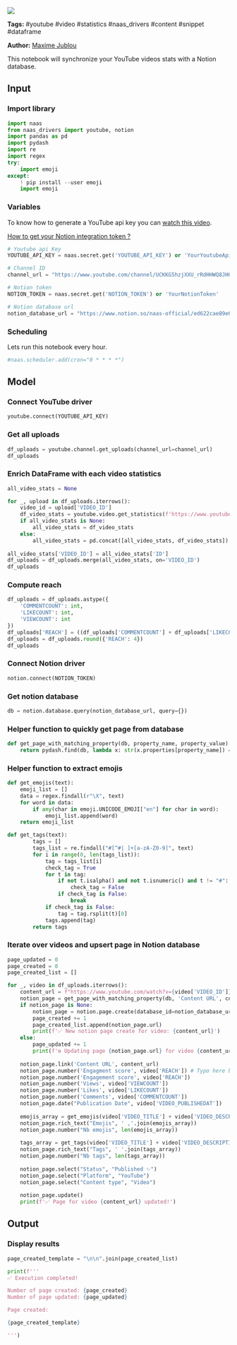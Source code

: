 <a href="https://app.naas.ai/user-redirect/naas/downloader?url=https://raw.githubusercontent.com/jupyter-naas/awesome-notebooks/master/YouTube/YouTube_Send_video_stats_to_Notion.ipynb" target="_parent"><img src="https://naasai-public.s3.eu-west-3.amazonaws.com/open_in_naas.svg"/></a>

**Tags:** #youtube #video #statistics #naas_drivers #content #snippet #dataframe

**Author:** [Maxime Jublou](https://www.linkedin.com/in/maximejublou)

This notebook will synchronize your YouTube videos stats with a Notion database.

## Input

### Import library


```python
import naas
from naas_drivers import youtube, notion
import pandas as pd
import pydash
import re
import regex
try:
    import emoji
except:
    ! pip install --user emoji
    import emoji
```

### Variables

To know how to generate a YouTube api key you can [watch this video](https://www.youtube.com/watch?v=ltdJOX_DVtE).

<a href='https://docs.naas.ai/drivers/notion'>How to get your Notion integration token ?</a>


```python
# Youtube api Key
YOUTUBE_API_KEY = naas.secret.get('YOUTUBE_API_KEY') or 'YourYoutubeApiKey'

# Channel ID
channel_url = "https://www.youtube.com/channel/UCKKG5hzjXXU_rRdHHWQ8JHQ"

# Notion token
NOTION_TOKEN = naas.secret.get('NOTION_TOKEN') or 'YourNotionToken'

# Notion database url
notion_database_url = "https://www.notion.so/naas-official/ed622cae89e045249c464a08dc818876?v=989e444993d3421c8712e6e6b2d60810"
```

### Scheduling

Lets run this notebook every hour.


```python
#naas.scheduler.add(cron="0 * * * *")
```

## Model

### Connect YouTube driver


```python
youtube.connect(YOUTUBE_API_KEY)
```

### Get all uploads


```python
df_uploads = youtube.channel.get_uploads(channel_url=channel_url)
df_uploads
```

### Enrich DataFrame with each video statistics


```python
all_video_stats = None

for _, upload in df_uploads.iterrows():
    video_id = upload['VIDEO_ID']
    df_video_stats = youtube.video.get_statistics(f'https://www.youtube.com/watch?v={video_id}')
    if all_video_stats is None:
        all_video_stats = df_video_stats
    else:
        all_video_stats = pd.concat([all_video_stats, df_video_stats])
        
all_video_stats['VIDEO_ID'] = all_video_stats['ID']
df_uploads = df_uploads.merge(all_video_stats, on='VIDEO_ID')
df_uploads
```

### Compute reach


```python
df_uploads = df_uploads.astype({
    'COMMENTCOUNT': int, 
    'LIKECOUNT': int,
    'VIEWCOUNT': int
})
df_uploads['REACH'] = ((df_uploads['COMMENTCOUNT'] + df_uploads['LIKECOUNT'])) / df_uploads['VIEWCOUNT']
df_uploads = df_uploads.round({'REACH': 4})
df_uploads
```

### Connect Notion driver


```python
notion.connect(NOTION_TOKEN)
```

### Get notion database


```python
db = notion.database.query(notion_database_url, query={})
```

### Helper function to quickly get page from database


```python
def get_page_with_matching_property(db, property_name, property_value):
    return pydash.find(db, lambda x: str(x.properties[property_name]) == property_value)
```

### Helper function to extract emojis


```python
def get_emojis(text):
    emoji_list = []
    data = regex.findall(r"\X", text)
    for word in data:
        if any(char in emoji.UNICODE_EMOJI["en"] for char in word):
            emoji_list.append(word)
    return emoji_list

def get_tags(text):
        tags = []
        tags_list = re.findall("#[^#| ]+[a-zA-Z0-9]", text)
        for i in range(0, len(tags_list)):
            tag = tags_list[i]
            check_tag = True
            for t in tag:
                if not t.isalpha() and not t.isnumeric() and t != "#":
                    check_tag = False
                if check_tag is False:
                    break
            if check_tag is False:
                tag = tag.rsplit(t)[0]
            tags.append(tag)
        return tags
```

### Iterate over videos and upsert page in Notion database


```python
page_updated = 0
page_created = 0
page_created_list = []

for _, video in df_uploads.iterrows():
    content_url = f"https://www.youtube.com/watch?v={video['VIDEO_ID']}"
    notion_page = get_page_with_matching_property(db, 'Content URL', content_url)
    if notion_page is None:
        notion_page = notion.page.create(database_id=notion_database_url, title=video['VIDEO_TITLE'])
        page_created += 1
        page_created_list.append(notion_page.url)
        print(f'✅ New notion page create for video: {content_url}')
    else:
        page_updated += 1
        print(f'⚙️ Updating page {notion_page.url} for video {content_url}')
    
    notion_page.link('Content URL', content_url)
    notion_page.number('Engagment score', video['REACH']) # Typo here but it was already there in the database.
    notion_page.number('Engagement score', video['REACH'])
    notion_page.number('Views', video['VIEWCOUNT'])
    notion_page.number('Likes', video['LIKECOUNT'])
    notion_page.number('Comments', video['COMMENTCOUNT'])
    notion_page.date("Publication Date", video['VIDEO_PUBLISHEDAT'])
    
    emojis_array = get_emojis(video['VIDEO_TITLE'] + video['VIDEO_DESCRIPTION'])
    notion_page.rich_text("Emojis", ' ,'.join(emojis_array))
    notion_page.number("Nb emojis", len(emojis_array))
    
    tags_array = get_tags(video['VIDEO_TITLE'] + video['VIDEO_DESCRIPTION'])
    notion_page.rich_text("Tags", ' '.join(tags_array))
    notion_page.number("Nb tags", len(tags_array))
    
    notion_page.select("Status", "Published ✨")
    notion_page.select("Platform", "YouTube")
    notion_page.select("Content type", "Video")
    
    notion_page.update()
    print(f'✅ Page for video {content_url} updated!')
```

## Output

### Display results


```python
page_created_template = "\n\n".join(page_created_list)

print(f'''
✅ Execution completed!

Number of page created: {page_created}
Number of page updated: {page_updated}

Page created:

{page_created_template}

''')
```
